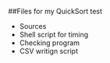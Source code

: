 ##Files for my QuickSort test

- Sources
- Shell script for timing
- Checking program
- CSV writign script